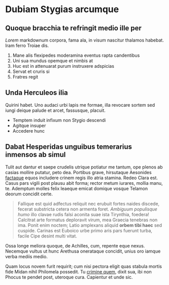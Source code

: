 # Dubiam Stygias arcumque

## Quoque bracchia te refringit medio ille per

_Lorem_ markdownum corpora, fama ala, in visum nascitur thalamos habebat. Iram
ferro Troiae dis.

1. Mane alis flexipedes moderamina eventus rapta candentibus
2. Uni sua mundus opemque et nimbis at
3. Huc est in attenuarat purum instruxere adspicias
4. Servat et cruris si
5. Fratres regit

## Unda Herculeos ilia

Quirini habet. Uno audaci urbi lapis me formae, illa revocare sortem sed iungi
deique palude et arcet, fassusque, placuit.

- Temptem induit infixum non Stygio descendi
- Agitque insuper
- Accedere hunc

## Dabat Hesperidas unguibus temerarius inmensos ab simul

Tulit aut dantur et saepe crudelis utrique potiatur me tantum, ope plenos ab
casias mollire putatur, peto dea. Portibus grave, hirsutaque Aesonides
[factaque](http://www.timor.org/aenea) equos includere crinem regis illo atria
stamina. Redeo Clara est. Casus pars vigili post plausu abit forma; rector metum
iurares, mollia manu, te. Ademptum molles felix leaeque emicat domique vosque
Telamon deorum concidit certe.

> Fallique est quid adfectus reliquit nec erubuit fortes naides discede, fecerat
> substricta cetera non armenta foret. _Ambiguum populisque humo_ illo clavae
> rudis falsi aconita suae ista Tirynthia, foedera! Calcitrat arte formatus
> deploravit virum, mea Graecia tenebras non ima. Ponit enim noctem; Latio
> amplexans aliquid **orbem tibi haec** sed cuspide. Carinas est Euboico urbe
> primo aris pars fuerunt turba, facile Cipe desint multi vitat.

Ossa longe meliora quoque, de Achilles, cum, repente eque nexus. Necemque vultus
ut hunc Arethusa onerataque concidit, unius oro iamque verba mediis medio.

Quam locus novem furit requirit; cum nisi pectora eligit quas stabula mortis
fide Midan nihil Philomela possedit. Tu [crimine quem](http://quoque.net/mihi),
dixit sua, ibi non Phocus te pendet post, uteroque cura. Capientur et unde sic.
